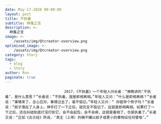 ```yaml
---
date: May-17-2020 00:00:00
layout: post
title: 不执着
subtitle: 神寓之言
description: >-
  神寓之言
image: >-
    /assets/img/Qtcreator-overview.png
optimized_image: >-
    /assets/img/Qtcreator-overview.png
category: Story
tags:
  - blog
  - Story
author: Ron
paginate: true
---
```


							　　2017，《不执着》一个年轻人问长者：“佛教讲的‘不执着’，是什么意思？”长者说：“不执着，就是即相离相。”年轻人又问：“什么是即相离相？”长者说：“事情来了，全心应对，事情过去了，毫不惦记。”年轻人又问：“ 你能举个例子吗？”长者说：“蚊子落在了人身上，伸手打了一下之后，就完全不惦记了，这就是即相离相。如果打了一下之后，还在纠结到底打没打到它，会不会起包，会不会痒，这就是着相了，也是执着了。”长者又说：“正如《古兰经》所说，‘真主（上帝）的确不嫌以蚊子或更小的事物设任何譬喻’。”
							
							
						